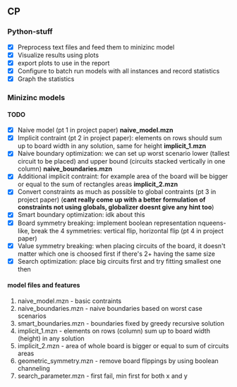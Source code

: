## CP

### Python-stuff
* [x] Preprocess text files and feed them to minizinc model
* [x] Visualize results using plots 
* [x] export plots to use in the report
* [x]  Configure to batch run models with all instances and record statistics
* [x]  Graph the statistics

### Minizinc models
#### TODO
* [x] Naive model (pt 1 in project paper) **naive_model.mzn**
* [x] Implicit contraint (pt 2 in project paper): elements on rows should sum up to board width in any solution, same for height **implicit_1.mzn**
* [x] Naive boundary optimization: we can set up worst scenario lower (tallest circuit to be placed) and upper bound (circuits stacked vertically in one column) **naive_boundaries.mzn**
* [x] Additional implicit contraint: for example area of the board will be bigger or equal to the sum of rectangles areas **implicit_2.mzn**
* [x] Convert constraints as much as possible to global contraints (pt 3 in project paper) (**cant really come up with a better formulation of constraints not using globals, globalizer doesnt give any hint too**)
* [x] Smart boundary optimization: idk about this
* [x] Board symmetry breaking: implement boolean representation nqueens-like, break the 4 symmetries: vertical flip, horizontal flip (pt 4 in project paper)
* [x] Value symmetry breaking: when placing circuits of the board, it doesn't matter which one is choosed first if there's 2+ having the same size
* [x] Search optimization: place big circuits first and try fitting smallest one then

#### model files and features
1. naive_model.mzn - basic contraints
2. naive_boundaries.mzn - naive boundaries based on worst case scenarios
3. smart_boundaries.mzn - boundaries fixed by greedy recursive solution
4. implicit_1.mzn - elements on rows (column) sum up to board width (height) in any solution
5. implicit_2.mzn - area of whole board is bigger or equal to sum of circuits areas
6. geometric_symmetry.mzn - remove board flippings by using boolean channeling
7. search_parameter.mzn - first fail, min first for both x and y
